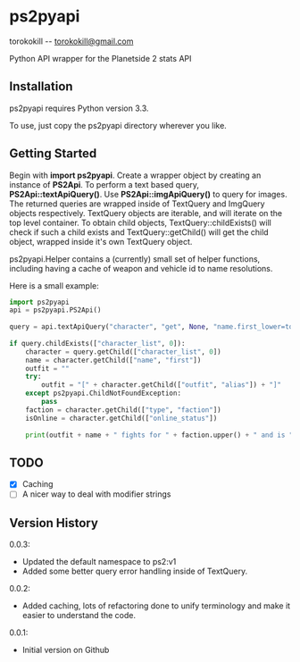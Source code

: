 ps2pyapi
========

torokokill -- torokokill@gmail.com

Python API wrapper for the Planetside 2 stats API

Installation
------------

ps2pyapi requires Python version 3.3.

To use, just copy the ps2pyapi directory wherever you like.

Getting Started
---------------

Begin with **import ps2pyapi**. Create a wrapper object by creating an instance of **PS2Api**. To perform a text based query, **PS2Api::textApiQuery()**. Use **PS2Api::imgApiQuery()** to query for images. The returned queries are wrapped inside of TextQuery and ImgQuery objects respectively. TextQuery objects are iterable, and will iterate on the top level container. To obtain child objects, TextQuery::childExists() will check if such a child exists and TextQuery::getChild() will get the child object, wrapped inside it's own TextQuery object.

ps2pyapi.Helper contains a (currently) small set of helper functions, including having a cache of weapon and vehicle id to name resolutions.

Here is a small example:
```python
import ps2pyapi
api = ps2pyapi.PS2Api()
		
query = api.textApiQuery("character", "get", None, "name.first_lower=torokokill&c:show=name.first,type.faction,id&c:resolve=online_status,outfit")
        
if query.childExists(["character_list", 0]):
    character = query.getChild(["character_list", 0])
    name = character.getChild(["name", "first"])
    outfit = ""
    try:
        outfit = "[" + character.getChild(["outfit", "alias"]) + "]"
    except ps2pyapi.ChildNotFoundException:
        pass
    faction = character.getChild(["type", "faction"])
    isOnline = character.getChild(["online_status"])
            
    print(outfit + name + " fights for " + faction.upper() + " and is " + ("online" if isOnline != "0" else "offline"))
```

TODO
----
- [x] Caching
- [ ] A nicer way to deal with modifier strings

Version History
---------------
0.0.3:
*   Updated the default namespace to ps2:v1
*   Added some better query error handling inside of TextQuery.

0.0.2:
*	Added caching, lots of refactoring done to unify terminology and make it easier to understand the code.

0.0.1:
*	Initial version on Github
